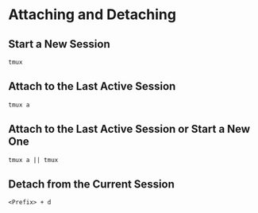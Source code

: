 
# Attaching and Detaching
## Start a New Session
`tmux`

## Attach to the Last Active Session
`tmux a`

## Attach to the Last Active Session or Start a New One
`tmux a || tmux`

## Detach from the Current Session
`<Prefix> + d`
